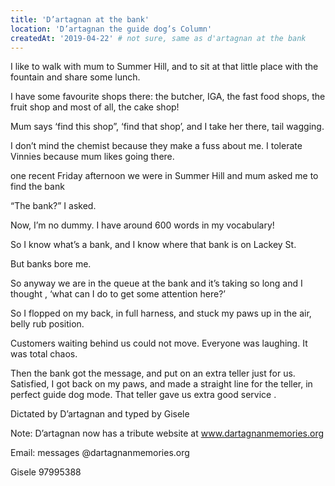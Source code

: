 ```yaml
---
title: 'D’artagnan at the bank'
location: 'D’artagnan the guide dog’s Column'
createdAt: '2019-04-22' # not sure, same as d'artagnan at the bank
---
```


I like to walk with mum to Summer Hill, and to sit at that little place with the fountain and share some lunch.

I have some favourite shops there: the butcher, IGA, the fast food shops, the fruit shop and most of all, the cake shop!

Mum says ‘find this shop”, ‘find that shop’, and I take her there, tail wagging.

I don’t mind the chemist because they make a fuss about me. I tolerate Vinnies because mum likes going there.

one recent Friday afternoon we were in Summer Hill and mum asked me to find the bank

“The bank?” I asked.

Now, I’m no dummy. I have around 600 words in my vocabulary!

So I know what’s a bank, and I know where that bank is on Lackey St.

But banks bore me.

So anyway we are in the queue at the bank and it’s taking so long and I thought , ‘what can I do to get some attention here?’

So I flopped on my back, in full harness, and stuck my paws up in the air, belly rub position.

Customers waiting behind us could not move. Everyone was laughing. It was total chaos.

Then the bank got the message, and put on an extra teller just for us. Satisfied, I got back on my paws, and made a straight line for the teller, in perfect guide dog mode. That teller gave us extra good service .

Dictated by D’artagnan and typed by Gisele

Note: D’artagnan now has a tribute website at www.dartagnanmemories.org

Email: messages @dartagnanmemories.org

Gisele 97995388
